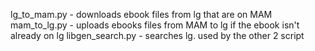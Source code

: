 lg_to_mam.py - downloads ebook files from lg that are on MAM
mam_to_lg.py - uploads ebooks files from MAM to lg if the ebook isn't already on lg
libgen_search.py - searches lg. used by the other 2 script

